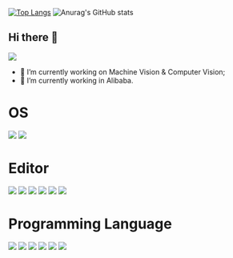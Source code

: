 [![Top Langs](https://github-readme-stats.vercel.app/api/top-langs/?username=QinfendeDD&layout=compact)](https://github.com/aQinfendeDD/github-readme-stats)
![Anurag's GitHub stats](https://github-readme-stats.vercel.app/api?username=QinfendeDD&show_icons=true&theme=dracula)

## Hi there 👋
![](https://visitor-badge.glitch.me/badge?page_id=QinfendeDD.readme)
- 🔭 I’m currently working on Machine Vision & Computer Vision;
- 🌱 I’m currently working in Alibaba.
# OS
![](https://img.shields.io/badge/OS-Arch%20Linux-33aadd?style=flat-square&logo=arch-linux&logoColor=ffffff)
![](https://img.shields.io/badge/OS-%20Ubuntu-33aadd?style=flat-square&logo=Ubuntu&logoColor=ffffff)

# Editor
![](https://img.shields.io/badge/Pycharm-f5010c?style=flat-square&logo=Pycharm&logoColor=ffffff)
![](https://img.shields.io/badge/IDEA-f5010c?style=flat-square&logo=IntelliJ-IDEA&logoColor=ffffff)
![](https://img.shields.io/badge/QT-f5010c?style=flat-square&logo=QT&logoColor=ffffff)
![](https://img.shields.io/badge/Jupyter-f5010c?style=flat-square&logo=Jupyter&logoColor=ffffff)
![](https://img.shields.io/badge/WebStorm-f5010c?style=flat-square&logo=WebStorm&logoColor=ffffff)
![](https://img.shields.io/badge/Visual-Studio-Code-f5010c?style=flat-square&logo=Visual-Studio-Code&logoColor=ffffff)

# Programming Language
![](https://img.shields.io/badge/-Java-007396?style=flat-square&logo=java&logoColor=ffffff)
![](https://img.shields.io/badge/-Python-007396?style=flat-square&logo=Python&logoColor=ffffff)
![](https://img.shields.io/badge/-GO-007396?style=flat-square&logo=GO&logoColor=ffffff)
![](https://img.shields.io/badge/-JavaScript-007396?style=flat-square&logo=JavaScript&logoColor=ffffff)
![](https://img.shields.io/badge/-R-007396?style=flat-square&logo=R&logoColor=ffffff)
![](https://img.shields.io/badge/-C++-007396?style=flat-square&logo=C&logoColor=ffffff)
